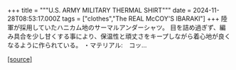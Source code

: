 +++
title = """U.S. ARMY MILITARY THERMAL SHIRT"""
date = 2024-11-28T08:53:17.000Z
tags = ["clothes","The REAL McCOY'S IBARAKI"]
+++
陸軍が採用していたハニカム地のサーマルアンダーシャツ。 目を詰め過ぎず、編み具合を少し甘くする事により、保温性と頑丈さをキープしながら着心地が良くなるように作られている。 ・マテリアル:　コッ...

[[source]](https://the-realmccoys.ocnk.net/product/1367)
